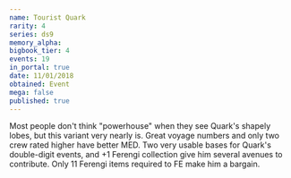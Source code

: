 ```yaml
---
name: Tourist Quark
rarity: 4
series: ds9
memory_alpha:
bigbook_tier: 4
events: 19
in_portal: true
date: 11/01/2018
obtained: Event
mega: false
published: true
---
```


Most people don't think "powerhouse" when they see Quark's shapely lobes, but this variant very nearly is. Great voyage numbers and only two crew rated higher have better MED. Two very usable bases for Quark's double-digit events, and +1 Ferengi collection give him several avenues to contribute. Only 11 Ferengi items required to FE make him a bargain.
